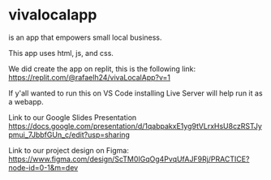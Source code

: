 # vivalocalapp
is an app that empowers small local business. 

This app uses html, js, and css.

We did create the app on replit, this is the following link:
https://replit.com/@rafaelh24/vivaLocalApp?v=1

If y'all wanted to run this on VS Code installing Live Server will help run it as a webapp.

Link to our Google Slides Presentation
https://docs.google.com/presentation/d/1qabpakxE1yg9tVLrxHsU8czRSTJypmui_7JbbfGUn_c/edit?usp=sharing

Link to our project design on Figma:
https://www.figma.com/design/ScTM0IGqOg4PvqUfAJF9Rj/PRACTICE?node-id=0-1&m=dev
